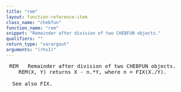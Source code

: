 ```yaml
---
title: "rem"
layout: function-reference-item
class_name: "chebfun"
function_name: "rem"
snippet: "Remainder after division of two CHEBFUN objects."
qualifiers: ""
return_type: "varargout"
arguments: "(rhs1)"
---
```


<pre class="help-text"> REM   Remainder after division of two CHEBFUN objects.
    REM(X, Y) returns X - n.*Y, where n = FIX(X./Y).
 
  See also FIX.
</pre>